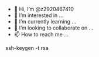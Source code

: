 - 👋 Hi, I’m @z2920467410
- 👀 I’m interested in ...
- 🌱 I’m currently learning ...
- 💞️ I’m looking to collaborate on ...
- 📫 How to reach me ...

<!---
z2920467410/z2920467410 is a ✨ special ✨ repository because its `README.md` (this file) appears on your GitHub profile.
You can click the Preview link to take a look at your changes.
--->ssh-keygen -t rsa









